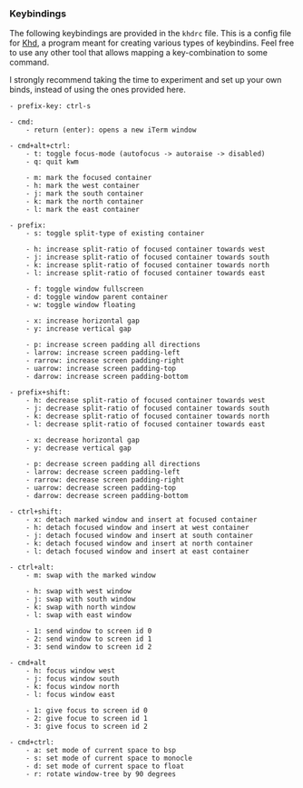 ### Keybindings

The following keybindings are provided in the `khdrc` file. This is a config file for [Khd](https://github.com/koekeishiya/khd),
a program meant for creating various types of keybindins. Feel free to use any other tool that allows mapping a key-combination to some command.

I strongly recommend taking the time to experiment and set up your own binds, instead of using the ones provided here.

    - prefix-key: ctrl-s

    - cmd:
        - return (enter): opens a new iTerm window

    - cmd+alt+ctrl:
        - t: toggle focus-mode (autofocus -> autoraise -> disabled)
        - q: quit kwm

        - m: mark the focused container
        - h: mark the west container
        - j: mark the south container
        - k: mark the north container
        - l: mark the east container

    - prefix:
        - s: toggle split-type of existing container

        - h: increase split-ratio of focused container towards west
        - j: increase split-ratio of focused container towards south
        - k: increase split-ratio of focused container towards north
        - l: increase split-ratio of focused container towards east

        - f: toggle window fullscreen
        - d: toggle window parent container
        - w: toggle window floating

        - x: increase horizontal gap
        - y: increase vertical gap

        - p: increase screen padding all directions
        - larrow: increase screen padding-left
        - rarrow: increase screen padding-right
        - uarrow: increase screen padding-top
        - darrow: increase screen padding-bottom

    - prefix+shift:
        - h: decrease split-ratio of focused container towards west
        - j: decrease split-ratio of focused container towards south
        - k: decrease split-ratio of focused container towards north
        - l: decrease split-ratio of focused container towards east

        - x: decrease horizontal gap
        - y: decrease vertical gap

        - p: decrease screen padding all directions
        - larrow: decrease screen padding-left
        - rarrow: decrease screen padding-right
        - uarrow: decrease screen padding-top
        - darrow: decrease screen padding-bottom

    - ctrl+shift:
        - x: detach marked window and insert at focused container
        - h: detach focused window and insert at west container
        - j: detach focused window and insert at south container
        - k: detach focused window and insert at north container
        - l: detach focused window and insert at east container

    - ctrl+alt:
        - m: swap with the marked window

        - h: swap with west window
        - j: swap with south window
        - k: swap with north window
        - l: swap with east window

        - 1: send window to screen id 0
        - 2: send window to screen id 1
        - 3: send window to screen id 2

    - cmd+alt
        - h: focus window west
        - j: focus window south
        - k: focus window north
        - l: focus window east

        - 1: give focus to screen id 0
        - 2: give focue to screen id 1
        - 3: give focus to screen id 2

    - cmd+ctrl:
        - a: set mode of current space to bsp
        - s: set mode of current space to monocle
        - d: set mode of current space to float
        - r: rotate window-tree by 90 degrees
